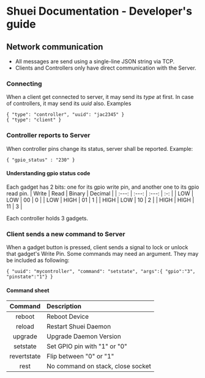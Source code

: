 # Shuei Documentation - Developer's guide
## Network communication
* All messages are send using a single-line JSON string via TCP.
* Clients and Controllers only have direct communication with the Server.
### Connecting
When a client get connected to server, it may send its _type_ at first.
In case of controllers, it may send its _uuid_ also.
Examples
```
{ "type": "controller", "uuid": "jac2345" }
{ "type": "client" }
```

### Controller reports to Server
When controller pins change its status, server shall be reported.
Example:
```
{ "gpio_status" : "230" }
```
#### Understanding gpio status code
Each gadget has 2 bits:
 one for its gpio write pin, and another one to its gpio read pin.
| Write | Read | Binary | Decimal |
| :---: | :---: | :---: | :-: |
| LOW | LOW | 00 | 0 |
| LOW | HIGH | 01 | 1 |
| HIGH | LOW | 10 | 2 |
| HIGH | HIGH | 11 | 3 |

Each controller holds 3 gadgets.
### Client sends a new command to Server
When a gadget button is pressed, client sends a signal to lock or unlock that gadget's Write Pin.
Some commands may need an argument.
They may be included as following:
```
{ "uuid": "mycontroller", "command": "setstate", "args":{ "gpio":"3", "pinstate":"1"} }
```
#### Command sheet
| Command	| Description |
| :--------:	| :---------- |
| reboot	| Reboot Device |
| reload	| Restart Shuei Daemon |
| upgrade	| Upgrade Daemon Version |
| setstate	| Set GPIO pin with "1" or "0" |
| revertstate | Flip between "0" or "1" |
| rest		| No command on stack, close socket |




